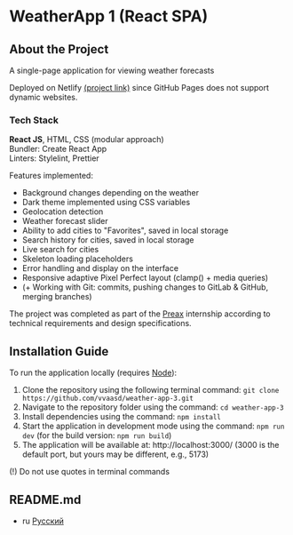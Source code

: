 # WeatherApp 1 (React SPA)

## About the Project

A single-page application for viewing weather forecasts

Deployed on Netlify [(project link)](https://vvaasd-weather-app-3.netlify.app) since GitHub Pages does not support dynamic websites.

### Tech Stack

**React JS**, HTML, CSS (modular approach)  
Bundler: Create React App  
Linters: Stylelint, Prettier  

Features implemented:
- Background changes depending on the weather
- Dark theme implemented using CSS variables
- Geolocation detection
- Weather forecast slider
- Ability to add cities to "Favorites", saved in local storage
- Search history for cities, saved in local storage
- Live search for cities
- Skeleton loading placeholders
- Error handling and display on the interface
- Responsive adaptive Pixel Perfect layout (clamp() + media queries)
- (+ Working with Git: commits, pushing changes to GitLab & GitHub, merging branches)

The project was completed as part of the [Preax](https://preax.ru/) internship according to technical requirements and design specifications.

## Installation Guide

To run the application locally (requires [Node](https://nodejs.org/en)):
1) Clone the repository using the following terminal command: `git clone https://github.com/vvaasd/weather-app-3.git`
2) Navigate to the repository folder using the command: `cd weather-app-3`
3) Install dependencies using the command: `npm install`
4) Start the application in development mode using the command: `npm run dev` (for the build version: `npm run build`)
5) The application will be available at: http://localhost:3000/ (3000 is the default port, but yours may be different, e.g., 5173)

(!) Do not use quotes in terminal commands

## README.md

- ru [Русский](https://github.com/vvaasd/weather-app-3/blob/main/README.md)
